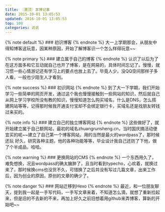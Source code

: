 ```yaml
---
title: 〖置顶〗本博记事
date: 2015-10-01 13:05:53
updated: 2016-10-01 13:05:53
top: 100
categories: 说说
---
```

{% note default %} ### 初识博客 {% endnote %}
大一上学期那会，从朋友中得知博客这玩意，因某种原因，开始了解博客识一个怎么样得玩意~~<!--more-->

{% note primary %} ### 建立属于自己的博客 {% endnote %}
认识了以后为了在这方面多和它互动就自己也开了博客，是在网易的，具体时间忘记了。慢慢，就习惯一些心情游记还有学习上的要点也放上去了。毕竟人少，没QQ空间那样子多人看，一般也少陌生人才看到。

{% note success %} ### 初识网站 {% endnote %}
到了大一下学期，我们开始学习一些简单的网页开发，通过这个我也慢慢接触到一些网站的知识，然后就自己从网上学习学校所没有教的知识，慢慢知道怎么购买域名，什么是DNS，怎么搭建网站等等，记得那时候我开通支付宝却不会绑定银行卡，买域名还是找朋友转钱过来买的。

{% note info %} ### 建立自己的独立博客网站 {% endnote %}
这些做好了，就开始建立属于自己额网站，最初的域名zhuangrunsheng.cn，当时国庆搞活动便宜买的呢~~建立了自己第一个博客网站，用的当然是最火的wordpass了，那时候还玩 好久，研究各种主题，他的各种功能等等，毕业设计我自己还防了下他，做了个半成品，哈哈。

{% note warning %} ### 更换网站的CMS {% endnote %}
一个东西用久了，难免想换，况且wordpass的确太臃肿了，且当时看到typecho，心欢着，就换过来了，那时候换cms也没货不久，可惜换了之后并没有写过几篇文章，出来工作后，因为创业的原因，原创的文章的确少了。

{% note danger %} ### 网站迁移到Hexo {% endnote %}
最近，和一位朋友聊天，提到我一起是一手写代码，一手写文章来着，不知道怎么滴，就想了重新捡起来，但是旧的不去新的不来，再加上好久之前旧想着用github来弄博客，算新的开始吧~~
